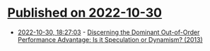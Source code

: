# [Published on 2022-10-30](index.md)

* [2022-10-30, 18:27:03](https://lobste.rs/s/bktc82/discerning_dominant_out_order) - [Discerning the Dominant Out-of-Order Performance Advantage: Is it Speculation or Dynamism? (2013)](https://www.cs.cmu.edu/afs/cs/academic/class/15740-f18/www/papers/asplos13-mcfarlin-ooo.pdf)
